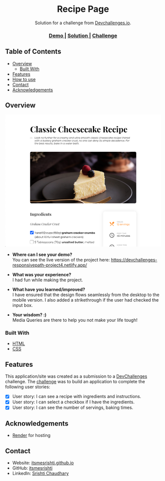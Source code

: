 <!-- Please update value in the {}  -->

<h1 align="center">Recipe Page</h1>

<div align="center">
   Solution for a challenge from  <a href="http://devchallenges.io" target="_blank">Devchallenges.io</a>.
</div>

<div align="center">
  <h3>
    <a href="https://devchallenges-responsivepath-project4.onrender.com/">
      Demo
    </a>
    <span> | </span>
    <a href="https://github.com/itsmesrishti/devchallenges-responsivepath/tree/main/recipe-page-master">
      Solution
    </a>
    <span> | </span>
    <a href="https://{your-url-to-the-challenge}">
      Challenge
    </a>
  </h3>
</div>

<!-- TABLE OF CONTENTS -->

## Table of Contents

- [Overview](#overview)
  - [Built With](#built-with)
- [Features](#features)
- [How to use](#how-to-use)
- [Contact](#contact)
- [Acknowledgements](#acknowledgements)

<!-- OVERVIEW -->

## Overview

![screenshot](recipe-page.png)

- **Where can I see your demo?**<br>
  You can see the live version of the project here: https://devchallenges-responsivepath-project4.netlify.app/
  
- **What was your experience?**<br>
  I had fun while making the project.
  
- **What have you learned/improved?**<br>
  I have ensured that the design flows seamlessly from the desktop to the mobile version. I also added a strikethrough if the user had checked the input box.
  
- **Your wisdom? :)**<br>
  Media Queries are there to help you not make your life tough!

### Built With

<!-- This section should list any major frameworks that you built your project using. Here are a few examples.-->

- [HTML](https://developer.mozilla.org/en-US/docs/Web/HTML)
- [CSS](https://developer.mozilla.org/en-US/docs/Web/CSS)

## Features

<!-- List the features of your application or follow the template. Don't share the figma file here :) -->

This application/site was created as a submission to a [DevChallenges](https://devchallenges.io/challenges) challenge. The [challenge](https://devchallenges.io/challenges/TtUjDt19eIHxNQ4n5jps) was to build an application to complete the following user stories:

- [x] User story: I can see a recipe with ingredients and instructions.
- [x] User story:  I can select a checkbox if I have the ingredients.
- [x] User story: I can see the number of servings, baking times.

## Acknowledgements

<!-- This section should list any articles or add-ons/plugins that helps you to complete the project. This is optional but it will help you in the future. For exmpale -->

- [Render](https://render.com/) for hosting

## Contact

- Website: [itsmesrishti.github.io](https://itsmesrishti.github.io/)
- GitHub: [itsmesrishti](https://github.com/itsmesrishti)
- LinkedIn: [Srishti Chaudhary](https://www.linkedin.com/in/srishtichaudhary/)
